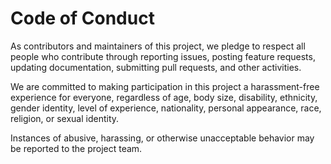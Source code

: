 # Code of Conduct

As contributors and maintainers of this project, we pledge to respect all people who contribute through reporting issues, posting feature requests, updating documentation, submitting pull requests, and other activities.

We are committed to making participation in this project a harassment-free experience for everyone, regardless of age, body size, disability, ethnicity, gender identity, level of experience, nationality, personal appearance, race, religion, or sexual identity.

Instances of abusive, harassing, or otherwise unacceptable behavior may be reported to the project team.
